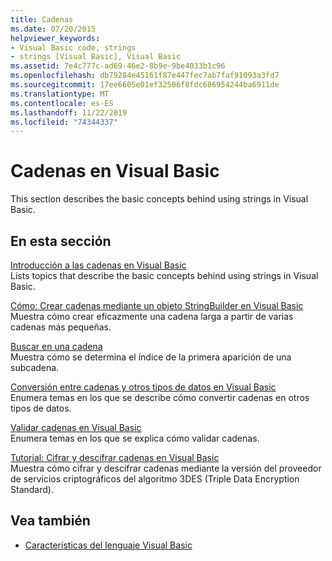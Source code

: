 ```yaml
---
title: Cadenas
ms.date: 07/20/2015
helpviewer_keywords:
- Visual Basic code, strings
- strings [Visual Basic], Visual Basic
ms.assetid: 7e4c777c-ad69-46e2-8b9e-9be4033b1c96
ms.openlocfilehash: db79284e45161f87e447fec7ab7faf91093a3fd7
ms.sourcegitcommit: 17ee6605e01ef32506f8fdc686954244ba6911de
ms.translationtype: MT
ms.contentlocale: es-ES
ms.lasthandoff: 11/22/2019
ms.locfileid: "74344337"
---
```

# <a name="strings-in-visual-basic"></a>Cadenas en Visual Basic
This section describes the basic concepts behind using strings in Visual Basic.  
  
## <a name="in-this-section"></a>En esta sección  
 [Introducción a las cadenas en Visual Basic](../../../../visual-basic/programming-guide/language-features/strings/introduction-to-strings.md)  
 Lists topics that describe the basic concepts behind using strings in Visual Basic.  
  
 [Cómo: Crear cadenas mediante un objeto StringBuilder en Visual Basic](../../../../visual-basic/programming-guide/language-features/strings/how-to-create-strings-using-a-stringbuilder.md)  
 Muestra cómo crear eficazmente una cadena larga a partir de varias cadenas más pequeñas.  
  
 [Buscar en una cadena](../../../../visual-basic/programming-guide/language-features/strings/how-to-search-within-a-string.md)  
 Muestra cómo se determina el índice de la primera aparición de una subcadena.  
  
 [Conversión entre cadenas y otros tipos de datos en Visual Basic](../../../../visual-basic/programming-guide/language-features/strings/converting-between-strings-and-other-data-types.md)  
 Enumera temas en los que se describe cómo convertir cadenas en otros tipos de datos.  
  
 [Validar cadenas en Visual Basic](../../../../visual-basic/programming-guide/language-features/strings/validating-strings.md)  
 Enumera temas en los que se explica cómo validar cadenas.  
  
 [Tutorial: Cifrar y descifrar cadenas en Visual Basic](../../../../visual-basic/programming-guide/language-features/strings/walkthrough-encrypting-and-decrypting-strings.md)  
 Muestra cómo cifrar y descifrar cadenas mediante la versión del proveedor de servicios criptográficos del algoritmo 3DES (Triple Data Encryption Standard).  
  
## <a name="see-also"></a>Vea también

- [Características del lenguaje Visual Basic](../../../../visual-basic/programming-guide/language-features/index.md)
